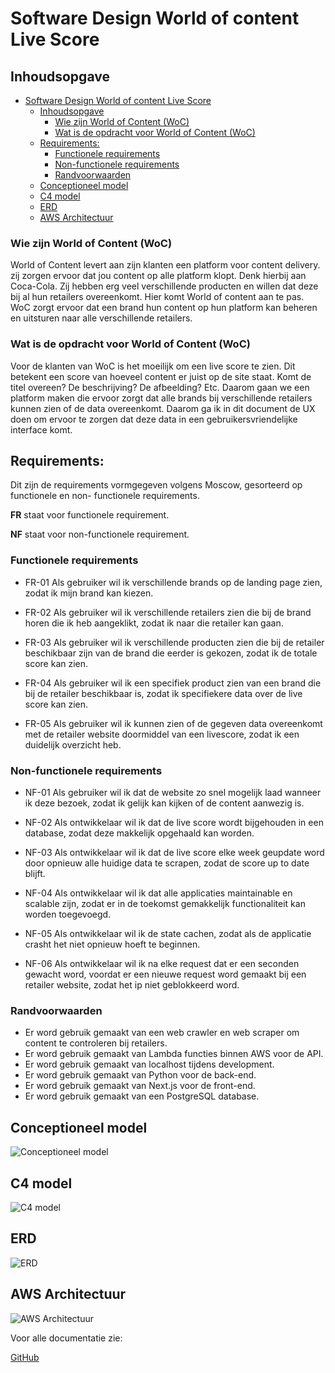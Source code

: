 # Software Design World of content Live Score

## Inhoudsopgave

- [Software Design World of content Live Score](#software-design-world-of-content-live-score)
  - [Inhoudsopgave](#inhoudsopgave)
    - [Wie zijn World of Content (WoC)](#wie-zijn-world-of-content-woc)
    - [Wat is de opdracht voor World of Content (WoC)](#wat-is-de-opdracht-voor-world-of-content-woc)
  - [Requirements:](#requirements)
    - [Functionele requirements](#functionele-requirements)
    - [Non-functionele requirements](#non-functionele-requirements)
    - [Randvoorwaarden](#randvoorwaarden)
  - [Conceptioneel model](#conceptioneel-model)
  - [C4 model](#c4-model)
  - [ERD](#erd)
  - [AWS Architectuur](#aws-architectuur)

### Wie zijn World of Content (WoC)

World of Content levert aan zijn klanten een platform voor content delivery. zij zorgen ervoor dat jou content op alle platform klopt. Denk hierbij aan Coca-Cola. Zij hebben erg veel verschillende producten en willen dat deze bij al hun retailers overeenkomt. Hier komt World of content aan te pas. WoC zorgt ervoor dat een brand hun content op hun platform kan beheren en uitsturen naar alle verschillende retailers.

### Wat is de opdracht voor World of Content (WoC)

Voor de klanten van WoC is het moeilijk om een live score te zien. Dit betekent een score van hoeveel content er juist op de site staat. Komt de titel overeen? De beschrijving? De afbeelding? Etc. Daarom gaan we een platform maken die ervoor zorgt dat alle brands bij verschillende retailers kunnen zien of de data overeenkomt. Daarom ga ik in dit document de UX doen om ervoor te zorgen dat deze data in een gebruikersvriendelijke interface komt.

## Requirements:

Dit zijn de requirements vormgegeven volgens Moscow, gesorteerd op functionele en non- functionele requirements.

**FR** staat voor functionele requirement.

**NF** staat voor non-functionele requirement.

### Functionele requirements

- FR-01 Als gebruiker wil ik verschillende brands op de landing page zien, zodat ik mijn brand kan kiezen.

- FR-02 Als gebruiker wil ik verschillende retailers zien die bij de brand horen die ik heb aangeklikt, zodat ik naar die retailer kan gaan.

- FR-03 Als gebruiker wil ik verschillende producten zien die bij de retailer beschikbaar zijn van de brand die eerder is gekozen, zodat ik de totale score kan zien.

- FR-04 Als gebruiker wil ik een specifiek product zien van een brand die bij de retailer beschikbaar is, zodat ik specifiekere data over de live score kan zien.

- FR-05 Als gebruiker wil ik kunnen zien of de gegeven data overeenkomt met de retailer website doormiddel van een livescore, zodat ik een duidelijk overzicht heb.

### Non-functionele requirements

- NF-01 Als gebruiker wil ik dat de website zo snel mogelijk laad wanneer ik deze bezoek, zodat ik gelijk kan kijken of de content aanwezig is.

- NF-02 Als ontwikkelaar wil ik dat de live score wordt bijgehouden in een database, zodat deze makkelijk opgehaald kan worden.

- NF-03 Als ontwikkelaar wil ik dat de live score elke week geupdate word door opnieuw alle huidige data te scrapen, zodat de score up to date blijft.

- NF-04 Als ontwikkelaar wil ik dat alle applicaties maintainable en scalable zijn, zodat er in de toekomst gemakkelijk functionaliteit kan worden toegevoegd.

- NF-05 Als ontwikkelaar wil ik de state cachen, zodat als de applicatie crasht het niet opnieuw hoeft te beginnen.

- NF-06 Als ontwikkelaar wil ik na elke request dat er een seconden gewacht word, voordat er een nieuwe request word gemaakt bij een retailer website, zodat het ip niet geblokkeerd word.

### Randvoorwaarden

- Er word gebruik gemaakt van een web crawler en web scraper om content te controleren bij retailers.
- Er word gebruik gemaakt van Lambda functies binnen AWS voor de API.
- Er word gebruik gemaakt van localhost tijdens development.
- Er word gebruik gemaakt van Python voor de back-end.
- Er word gebruik gemaakt van Next.js voor de front-end.
- Er word gebruik gemaakt van een PostgreSQL database.

## Conceptioneel model

![Conceptioneel model](../images/Afbeeldingen/WoC-%20EER.png)

## C4 model

![C4 model](../images/Afbeeldingen/WoC%20-%20Architectuur%20Software.png)

## ERD

![ERD](../images/Afbeeldingen/S3GP3%20-%20ERD3.png)

## AWS Architectuur

![AWS Architectuur](../images/Afbeeldingen/WoC%20-%20Architectuur%20AWS.png)

Voor alle documentatie zie:

[GitHub](https://github.com/WJJCN/Documentation)
